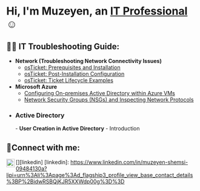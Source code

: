 <h1>Hi, I'm Muzeyen, an <a href="https://www.linkedin.com/in/muzeyen-shemsi-09484130a?lipi=urn%3Ali%3Apage%3Ad_flagship3_profile_view_base_contact_details%3BP%2BidwRSBQjKJR5XXWdp00g%3D%3D">IT Professional</a>☺</h1>

<h2>👨‍💻 IT Troubleshooting Guide:</h2>

- <b>Network (Troubleshooting Network Connectivity Issues)</b>
  - [osTicket: Prerequisites and Installation](https://github.com/Muzeyenshemsi/osticket-prereqs)
  - [osTicket: Post-Installation Configuration](https://github.com/MuzeyenShemsi/post-install-config)
  - [osTicket: Ticket Lifecycle Examples](https://github.com/MuzeyenShemsi/ticket-lifecycle)
- <b>Microsoft Azure</b>
  - [Configuring On-premises Active Directory within Azure VMs](https://github.com/MuzeyenShemsi/configure-ad)
  - [Network Security Groups (NSGs) and Inspecting Network Protocols](https://github.com/MuzeyenShemsi/azure-network-protocols)
- <h3>Active Directory</h3>
  - <b>User Creation in Active Directory</b>
   - Introduction

<h2>🤳Connect with me:</h2>

[<img align="left" alt="Muzeyen-Shemsi | LinkedIn" width="22px" src="https://cdn.jsdelivr.net/npm/simple-icons@v3/icons/linkedin.svg" />][linkedin]
[linkedin]: https://www.linkedin.com/in/muzeyen-shemsi-09484130a?lipi=urn%3Ali%3Apage%3Ad_flagship3_profile_view_base_contact_details%3BP%2BidwRSBQjKJR5XXWdp00g%3D%3D
